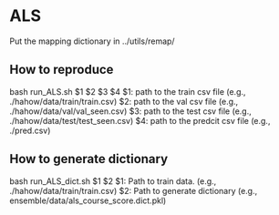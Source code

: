 # ALS

Put the mapping dictionary in ../utils/remap/

## How to reproduce
bash run_ALS.sh $1 $2 $3 $4
$1: path to the train csv file (e.g., ./hahow/data/train/train.csv)
$2: path to the val csv file (e.g., ./hahow/data/val/val_seen.csv)
$3: path to the test csv file (e.g., ./hahow/data/test/test_seen.csv)
$4: path to the predcit csv file (e.g., ./pred.csv)

## How to generate dictionary
bash run_ALS_dict.sh $1 $2
$1: Path to train data. (e.g., ./hahow/data/train/train.csv)
$2: Path to generate dictionary (e.g., ensemble/data/als_course_score.dict.pkl)
